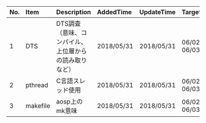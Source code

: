 | No.  |   Item   |                      Description                      | AddedTime  | UpdateTime | TargetTime  | Status |
| :--- | :------- | :---------------------------------------------------- | :--------- | :--------- | :---------- | :----- |
| 1    | DTS      | DTS調査（意味、コンパイル、上位層からの読み取りなど） | 2018/05/31 | 2018/05/31 | 06/02-06/03 | 未開始 |
| 2    | pthread  | C言語スレッド使用                                     | 2018/05/31 | 2018/05/31 | 06/02-06/03 | 未開始 |
| 3    | makefile | aosp上のmk意味                                        | 2018/05/31 | 2018/05/31 | 06/02-06/03 | 未開始 |